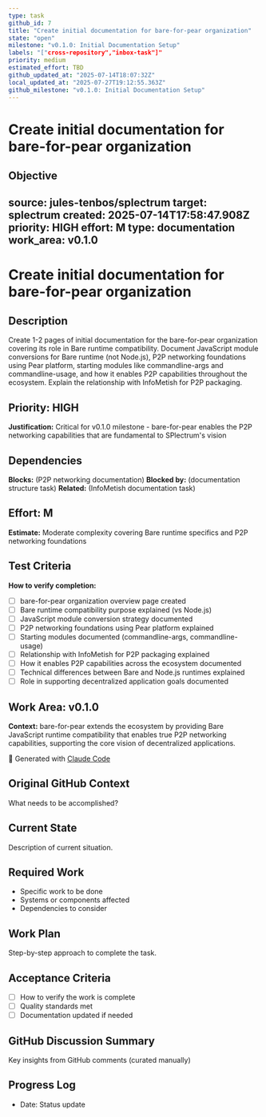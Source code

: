 ```yaml
---
type: task
github_id: 7
title: "Create initial documentation for bare-for-pear organization"
state: "open"
milestone: "v0.1.0: Initial Documentation Setup"
labels: "["cross-repository","inbox-task"]"
priority: medium
estimated_effort: TBD
github_updated_at: "2025-07-14T18:07:32Z"
local_updated_at: "2025-07-27T19:12:55.363Z"
github_milestone: "v0.1.0: Initial Documentation Setup"
---
```


# Create initial documentation for bare-for-pear organization

Objective
---
source: jules-tenbos/splectrum
target: splectrum
created: 2025-07-14T17:58:47.908Z
priority: HIGH
effort: M
type: documentation
work_area: v0.1.0
---

# Create initial documentation for bare-for-pear organization

## Description
Create 1-2 pages of initial documentation for the bare-for-pear organization covering its role in Bare runtime compatibility. Document JavaScript module conversions for Bare runtime (not Node.js), P2P networking foundations using Pear platform, starting modules like commandline-args and commandline-usage, and how it enables P2P capabilities throughout the ecosystem. Explain the relationship with InfoMetish for P2P packaging.

## Priority: HIGH
**Justification:** Critical for v0.1.0 milestone - bare-for-pear enables the P2P networking capabilities that are fundamental to SPlectrum's vision

## Dependencies
**Blocks:** (P2P networking documentation)
**Blocked by:** (documentation structure task)
**Related:** (InfoMetish documentation task)

## Effort: M
**Estimate:** Moderate complexity covering Bare runtime specifics and P2P networking foundations

## Test Criteria
**How to verify completion:**
- [ ] bare-for-pear organization overview page created
- [ ] Bare runtime compatibility purpose explained (vs Node.js)
- [ ] JavaScript module conversion strategy documented
- [ ] P2P networking foundations using Pear platform explained
- [ ] Starting modules documented (commandline-args, commandline-usage)
- [ ] Relationship with InfoMetish for P2P packaging explained
- [ ] How it enables P2P capabilities across the ecosystem documented
- [ ] Technical differences between Bare and Node.js runtimes explained
- [ ] Role in supporting decentralized application goals documented

## Work Area: v0.1.0
**Context:** bare-for-pear extends the ecosystem by providing Bare JavaScript runtime compatibility that enables true P2P networking capabilities, supporting the core vision of decentralized applications.

🤖 Generated with [Claude Code](https://claude.ai/code)

## Original GitHub Context
What needs to be accomplished?

## Current State
Description of current situation.

## Required Work
- Specific work to be done
- Systems or components affected
- Dependencies to consider

## Work Plan
Step-by-step approach to complete the task.

## Acceptance Criteria
- [ ] How to verify the work is complete
- [ ] Quality standards met
- [ ] Documentation updated if needed

## GitHub Discussion Summary
Key insights from GitHub comments (curated manually)

## Progress Log
- Date: Status update